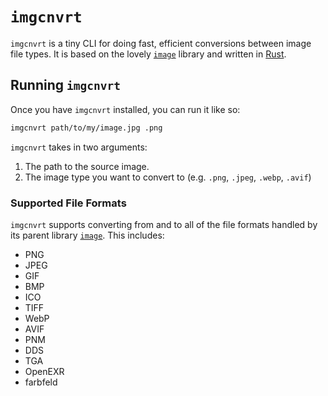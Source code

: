# `imgcnvrt`

`imgcnvrt` is a tiny CLI for doing fast, efficient conversions between image file types. It is based on the lovely [`image`](https://github.com/image-rs/image) library and written in [Rust](https://www.rust-lang.org/).

## Running `imgcnvrt`

Once you have `imgcnvrt` installed, you can run it like so:

```sh
imgcnvrt path/to/my/image.jpg .png
```

`imgcnvrt` takes in two arguments:

1. The path to the source image.
2. The image type you want to convert to (e.g. `.png`, `.jpeg`, `.webp`, `.avif`)

### Supported File Formats

`imgcnvrt` supports converting from and to all of the file formats handled by its parent library [`image`](https://github.com/image-rs/image#supported-image-formats). This includes:

- PNG
- JPEG
- GIF
- BMP
- ICO
- TIFF
- WebP
- AVIF
- PNM
- DDS
- TGA
- OpenEXR
- farbfeld
